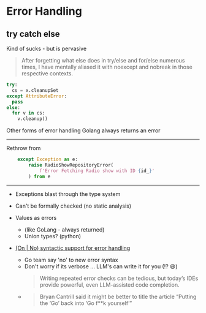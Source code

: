 Error Handling
==============

try catch else
---------

Kind of sucks - but is pervasive

> After forgetting what else does in try/else and for/else numerous times, I have mentally aliased it with noexcept and nobreak in those respective contexts.

```python
try:
  cs = x.cleanupSet
except AttributeError:
  pass
else:
  for v in cs:
    v.cleanup()
```


Other forms of error handling
Golang always returns an error


---

Rethrow from
```python
    except Exception as e:
        raise RadioShowRepositoryError(
            f'Error Fetching Radio show with ID {id_}'
        ) from e
```

---

* Exceptions blast through the type system
* Can't be formally checked (no static analysis)
* Values as errors
  * (like GoLang - always returned)
  * Union types? (python)


* [(On | No) syntactic support for error handling](https://go.dev/blog/error-syntax)
  * Go team say 'no' to new error syntax
  * Don't worry if its verbose ... LLM's can write it for you (!? :laughing:)
    > Writing repeated error checks can be tedious, but today’s IDEs provide powerful, even LLM-assisted code completion.
  * > Bryan Cantrill said it might be better to title the article “Putting the ‘Go’ back into ‘Go f**k yourself’”
